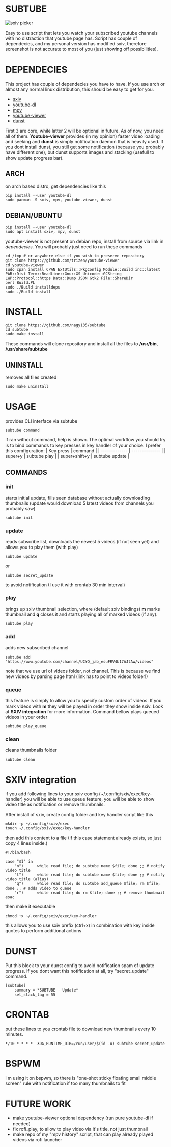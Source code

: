 # SUBTUBE
![sxiv picker](screen.png)

Easy to use script that lets you watch your subscribed youtube channels with no distraction that youtube page has. Script has couple of dependecies, and my personal version has modified sxiv, therefore screenshot is not accurate to most of you (just showing off possibilities).

# DEPENDECIES

This project has couple of dependecies you have to have. If you use arch or almost any normal linux distribution, this should be easy to get for you.

* [sxiv](https://github.com/muennich/sxiv)
* [youtube-dl](https://github.com/ytdl-org/youtube-dl)
* [mpv](https://github.com/mpv-player/mpv)
* [youtube-viewer](https://github.com/trizen/youtube-viewer)
* [dunst](https://github.com/dunst-project/dunst)

First 3 are core, while latter 2 will be optional in future. As of now, you need all of them.
**Youtube-viewer** provides (in my opinion) faster video loading and seeking and **dunst** is simply notification daemon that is heavily used. If you dont install dunst, you still get some notification (because you probably have different one), but dunst supports images and stacking (usefull to show update progress bar).

## ARCH
on arch based distro, get dependencies like this
```
pip install --user youtube-dl
sudo pacman -S sxiv, mpv, youtube-viewer, dunst
```

## DEBIAN/UBUNTU

```
pip install --user youtube-dl
sudo apt install sxiv, mpv, dunst
```
youtube-viewer is not present on debian repo, install from source via link in *dependecies*. You will probably just need to run these commands

```
cd /tmp # or anywhere else if you wish to preserve repository
git clone https://github.com/trizen/youtube-viewer
cd youtube-viewer
sudo cpan install CPAN ExtUtils::PkgConfig Module::Build inc::latest PAR::Dist Term::ReadLine::Gnu::XS Unicode::GCString LWP::Protocol::https Data::Dump JSON Gtk2 File::ShareDir
perl Build.PL
sudo ./Build installdeps
sudo ./Build install
```

# INSTALL

```
git clone https://github.com/nagy135/subtube
cd subtube
sudo make install
```
These commands will clone repository and install all the files to **/usr/bin**, **/usr/share/subtube**

## UNINSTALL
removes all files created
```
sudo make uninstall
```

# USAGE

provides CLI interface via subtube
```
subtube command
```
if ran without command, help is shown.
The optimal workflow you should try is to bind commands to key presses in key handler of your choice. I prefer this comfiguration:
| Key press     | command        |
| ------------- | -------------- |
| super+y       | subtube play   |
| super+shift+y | subtube update |

## COMMANDS

### init
starts initial update, fills seen database without actually downloading thumbnails (update would download 5 latest videos from channels you probably saw)

```
subtube init
```

### update
reads subscribe list, downloads the newest 5 videos (if not seen yet) and allows you to play them (with play)
```
subtube update
```
or
```
subtube secret_update
```
to avoid notification (I use it with crontab 30 min interval)

### play
brings up sxiv thumbnail selection, where (default sxiv bindings) **m** marks thumbnail and **q** closes it and starts playing all of marked videos (if any).
```
subtube play
```

### add
adds new subscribed channel

```
subtube add "https://www.youtube.com/channel/UCYO_jab_esuFRV4b17AJtAw/videos"
```

note that we use url of videos folder, not channel. This is because we find new videos by parsing page html (link has to point to videos folder!)

### queue
this feature is simply to allow you to specify custom order of videos. If you mark videos with **m** they will be played in order they show inside sxiv. Look at **SXIV integration** for more information. Command bellow plays queued videos in your order
```
subtube play_queue
```


### clean
cleans thumbnails folder

```
subtube clean
```

# SXIV integration
if you add following lines to your sxiv config (~/.config/sxiv/exec/key-handler) you will be able to use queue feature, you will be able to show video title as notification or remove thumbnails.

After install of sxiv, create config folder and key handler script like this
```
mkdir -p ~/.config/sxiv/exec
touch ~/.config/sxiv/exec/key-handler
```

then add this content to a file  (If this case statement already exists, so just copy 4 lines inside.)

```
#!/bin/bash

case "$1" in
    "n")      while read file; do subtube name $file; done ;; # notify video title
    "t")      while read file; do subtube name $file; done ;; # notify video title (alias)
    "q")      while read file; do subtube add_queue $file; rm $file; done ;; # adds video to queue
    "r")      while read file; do rm $file; done ;; # remove thumbnail
esac
```
then make it executable
```
chmod +x ~/.config/sxiv/exec/key-handler
```

this allows you to use sxiv prefix (ctrl+x) in combination with key inside quotes to perform additional actions

# DUNST

Put this block to your dunst config to avoid notification spam of update progress. If you dont want this notification at all, try "secret_update" command.

```
[subtube]
    summary = *SUBTUBE - Update*
    set_stack_tag = 55
```

# CRONTAB
put these lines to you crontab file to download new thumbnails every 10 minutes.
```
*/10 * * * *  XDG_RUNTIME_DIR=/run/user/$(id -u) subtube secret_update
```

# BSPWM
i m using it on bspwm, so there is "one-shot sticky floating small middle screen" rule with notification if too many thumbnails to fit

# FUTURE WORK
* make youtube-viewer optional dependency (run pure youtube-dl if needed)
* fix rofi_play, to allow to play video via it's title, not just thumbnail
* make repo of my "mpv history" script, that can play already played videos via rofi launcher
